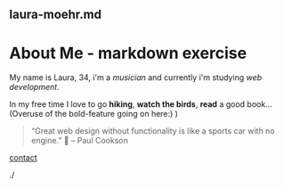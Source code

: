 ## laura-moehr.md
# About Me - markdown exercise

My name is Laura, 34, i'm a _musician_ and currently i'm studying _web development_.

In my free time I love to go **hiking**, **watch the birds**, **read** a good book... (Overuse of the bold-feature going on here:) )





> “Great web design without functionality is like a sports car with no engine.” :car:
– Paul Cookson 

[contact](laura.moehr@gmail.com)

./
